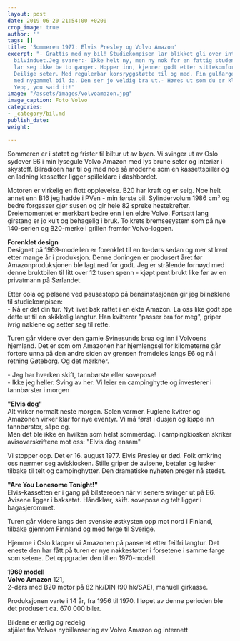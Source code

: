```yaml
---
layout: post
date: 2019-06-20 21:54:00 +0200
crop_image: true
author: ''
tags: []
title: 'Sommeren 1977: Elvis Presley og Volvo Amazon'
excerpt: "- Grattis med ny bil! Studiekompisen lar blikket gli over interiøret gjennom
  bilvinduet.Jeg svarer:- Ikke helt ny, men ny nok for en fattig student. Hopp inn!Kompisen
  lar seg ikke be to ganger. Hopper inn, kjenner godt etter sittekomforten og bemerker.-
  Deilige seter. Med regulerbar korsryggstøtte til og med. Fin gulfarge og. Gratulerer
  med nygammel bil da. Den ser jo veldig bra ut.- Høres ut som du er klar for en prøvetur?-
  Yepp, you said it!"
image: "/assets/images/volvoamazon.jpg"
image_caption: Foto Volvo
categories:
- _category/bil.md
publish_date: 
weight: 

---
```

Sommeren er i støtet og frister til biltur ut av byen. Vi svinger ut av Oslo sydover E6 i min lysegule Volvo Amazon med lys brune seter og interiør i skystoff. Bilradioen har til og med noe så moderne som en kassettspiller og en ladning kassetter ligger spilleklare i dashbordet.

Motoren er virkelig en flott opplevelse. B20 har kraft og er seig. Noe helt annet enn B16 jeg hadde i PVen - min første bil. Sylindervolum 1986 cm³ og bedre forgasser gjør susen og gir hele 82 spreke hestekrefter. Dreiemomentet er merkbart bedre enn i en eldre Volvo. Fortsatt lang girstang er jo kult og behagelig i bruk. To krets bremsesystem som på nye 140-serien og B20-merke i grillen fremfor Volvo-logoen.

**Forenklet design**  
Designet på 1969-modellen er forenklet til en to-dørs sedan og mer stilrent etter mange år i produksjon. Denne doningen er produsert året før Amazonproduksjonen ble lagt ned for godt. Jeg er strålende fornøyd med denne bruktbilen til litt over 12 tusen spenn - kjøpt pent brukt like før av en privatmann på Sørlandet.

Etter cola og pølsene ved pausestopp på bensinstasjonen gir jeg bilnøklene til studiekompisen:  
\- Nå er det din tur. Nyt livet bak rattet i en ekte Amazon. La oss like godt spe dette ut til en skikkelig langtur. Han kvitterer "passer bra for meg", griper ivrig nøklene og setter seg til rette.

Turen går videre over den gamle Svinesunds brua og inn i Volvoens hjemland. Det er som om Amazonen har hjemlengsel for kilometerne går fortere unna på den andre siden av grensen fremdeles langs E6 og nå i retning Gøteborg. Og det mørkner.

\- Jeg har hverken skift, tannbørste eller sovepose!  
\- Ikke jeg heller. Sving av her: Vi leier en campinghytte og investerer i tannbørster i morgen

**"Elvis dog"**  
Alt virker normalt neste morgen. Solen varmer. Fuglene kvitrer og Amazonen virker klar for nye eventyr. Vi må først i dusjen og kjøpe inn tannbørster, såpe og.  
Men det ble ikke en hvilken som helst sommerdag. I campingkiosken skriker avisoverskriftene mot oss: "Elvis dog ensam"

Vi stopper opp. Det er 16. august 1977. Elvis Presley er død. Folk omkring oss nærmer seg aviskiosken. Stille griper de avisene, betaler og lusker tilbake til telt og campinghytter. Den dramatiske nyheten preger nå stedet.

**"Are You Lonesome Tonight!"**  
Elvis-kassetten er i gang på bilstereoen når vi senere svinger ut på E6. Avisene ligger i baksetet. Håndklær, skift. sovepose og telt ligger i bagasjerommet.

Turen går videre langs den svenske østkysten opp mot nord i Finland, tilbake gjennom Finnland og med ferge til Sverige.

Hjemme i Oslo klapper vi Amazonen på panseret etter feilfri langtur. Det eneste den har fått på turen er nye nakkestøtter i forsetene i samme farge som setene. Det oppgrader den til en 1970-modell.

**1969 modell**  
**Volvo Amazon** 121,  
2-dørs med B20 motor på 82 hk/DIN (90 hk/SAE), manuell girkasse.

Produksjonen varte i 14 år, fra 1956 til 1970. I løpet av denne perioden ble det produsert ca. 670 000 biler.

Bildene er ærlig og redelig  
stjålet fra Volvos nybillansering av Volvo Amazon og internett